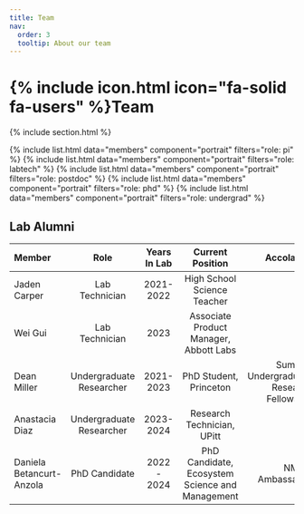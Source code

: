 ```yaml
---
title: Team
nav:
  order: 3
  tooltip: About our team
---
```


# {% include icon.html icon="fa-solid fa-users" %}Team

{% include section.html %}


{% include list.html data="members" component="portrait" filters="role: pi" %}
{% include list.html data="members" component="portrait" filters="role: labtech" %}
{% include list.html data="members" component="portrait" filters="role: postdoc" %}
{% include list.html data="members" component="portrait" filters="role: phd" %}
{% include list.html data="members" component="portrait" filters="role: undergrad" %}



## Lab Alumni

| Member           | Role                         | Years In Lab                 | Current Position                        | Accolades             |
| :----            | :----:                       |  :----:                      | :----:                                  |  ----:                |
| Jaden Carper     |  Lab Technician              |  2021-2022                   | High School Science Teacher             |                       |
| Wei Gui          |  Lab Technician              |  2023                        |  Associate Product Manager, Abbott Labs | |
| Dean Miller      |   Undergraduate Researcher   |  2021-2023                   | PhD Student, Princeton                  | Summer Undergraduate Research Fellowship |
| Anastacia Diaz   | Undergraduate Researcher     |   2023-2024                  | Research Technician, UPitt              |         |
| Daniela Betancurt-Anzola | PhD Candidate        | 2022 - 2024                  | PhD Candidate, Ecosystem Science and Management  | NMDC Ambassador |

